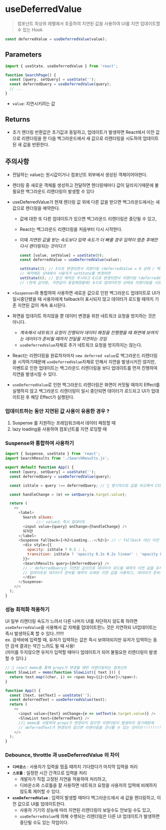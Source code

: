 # useDeferredValue

> 컴포넌트 최상위 레벨에서 호출하여 지연된 값을 사용하여 UI를 지연 업데이트할 수 있는 Hook

```js
const deferredValue = useDeferredValue(value);
```

## Parameters

```js
import { useState, useDeferredValue } from 'react';

function SearchPage() {
  const [query, setQuery] = useState('');
  const deferredQuery = useDeferredValue(query);
  // ...
}
```

- `value`: 지연시키려는 값

## Returns

- 초기 렌더링 반환값은 초기값과 동일하고, 업데이트가 발생하면 React에서 이전 값으로 리렌더링을 한 다음 백그라운드에서 새 값으로 리렌더링을 시도하여 업데이트된 새 값을 반환한다.

## 주의사항

- 전달하는 value는 원시값이거나 컴포넌트 외부에서 생성된 객체이어야한다.
- 렌더링 중 새로운 객체를 생성하고 전달하면 렌더링때마다 값이 달라지기때문에 불필요한 백그라운드 리렌더링이 발생할 수 있다
- useDeferredValue가 현재 렌더링 값 외에 다른 값을 받으면 백그라운드에서는 새 값으로 렌더링을 예약한다.

  - 값에 대한 또 다른 업데이트가 있으면 백그라운드 리렌더링은 중단될 수 있고,
  - React는 백그라운드 리렌더링을 처음부터 다시 시작한다.

  - 이때 _지연된 값을 받는 속도보다 입력 속도가 더 빠를 경우 입력이 멈춘 후에만 다시 렌더링되는 것이다.!!_

    ```js
    const [value, setValue] = useState(0);
    const deferredValue = useDeferredValue(value);

    setState(3); // 3으로 변경되면서 리렌더링 (deferredValue = 0 상태 / 백그라운드에서 3으로 변경, 리렌더링을 예약함)
    // 예약해둔 상태에서 사용자가 setState를 변경하면
    setState(6); // 앞선 예약은 무시되고 6으로 변경되면서 리렌더링 (deferredValue = 0 상태 / 백그라운드에서 6으로 변경, 리렌더링을 예약함)
    // (현재 값이랑, 지연값이 동일해졌을때) 6으로 업데이트한 상태로 리렌더링을 시도한다.
    ```

- `<Suspense>`와 통합하여 사용하면 새로운 값으로 인한 백그라운드 업데이트로 UI가 일시중단됐을 때 사용자에게 fallback이 표시되지 않고 데이터가 로드될 때까지 기존 지연된 값이 계속 표시된다.
- 화면을 업데이트 하지않을 뿐 데이터 변경을 위한 네트워크 요청을 방지하는 것은 아니다.
  - *계속해서 네트워크 요청이 진행되어 데이터 패칭을 진행했을 때 화면에 보여지는 데이터가 준비될 때까지 전달을 지연하는 것임*
  - `useDeferredValue`자체로 추가 네트워크 요청을 방지하지는 않는다.
- React는 리렌더링을 완료하자마자 `new deferred value`로 백그라운드 리렌더링을 시작하기때문에 `useDeferredValue`자체로 인해서 지연을 발생시키진 않지만, 이벤트로 인한 업데이트는 백그라운드 리렌더링을 보다 업데이트를 먼저 진행하여 지연을 발생시킬 수 있다.
- `useDeferredValue`로 인한 백그라운드 리렌더링은 화면이 커밋될 때까지 Effect를 실행하지 않고 백그라운드 리렌더링이 일시 중단되면 데이터가 로드되고 UI가 업데이트된 후 해당 Effect가 실행된다.

### 업데이트하는 동안 지연된 값 사용이 유용한 경우 ?

1. Suspense 를 지원하는 프레임워크에서 데이터 패칭할 때
2. lazy loading을 사용하여 컴포넌트를 지연 로딩할 때


### Suspense와 통합하여 사용하기

```js
import { Suspense, useState } from 'react';
import SearchResults from './SearchResults.js';

export default function App() {
  const [query, setQuery] = useState('');
  const deferredQuery = useDeferredValue(query);

  const isStale = query !== deferredQuery; // 🌟 명시적으로 값을 비교해서 CSS 차이를 적용할 수도 있다

  const handleChange = (e) => setQuery(e.target.value);

  return (
    <>
      <label>
        Search albums:
              //✅ value는 즉시 업데이트
        <input value={query} onChange={handleChange} />
        되지만
      </label>
      <Suspense fallback={<h2>Loading...</h2>}> // ✅ fallback 대신 이전 값으로 렌더링된다 !!
        <div style={{
          opacity: isStale ? 0.5 : 1,
          transition: isStale ? 'opacity 0.2s 0.2s linear' : 'opacity 0s 0s linear'
        }}>
        <SearchResults query={deferredQuery} />
        // ✅ deferredQuery는 지연된 값이므로 데이터가 로드될 때까지 이전 값을 유지함
        // 업데이트된 데이터가 준비될 때까지 오래된 지연 값을 사용하고, 데이터가 준비되면 업데이트된 값을 사용한다.
        </div>
      </Suspense>
    </>
  );
}
```


### 성능 최적화 적용하기

UI 일부 리렌더링 속도가 느려서 다른 나머지 UI를 차단하지 않도록 하려면 `useDeferredValue`을 사용해서 값 자체를 업데이트한느 것은 지연하되 UI업데이트는 즉시 발생하도록 할 수 있다..!!!!!!  
ex. 검색바에 입력할 때, 유저가 입력하는 값은 즉시 보여야되지만 유저가 입력하는 동안 검색 결과는 약간 느려도 될 때 사용!  
(차이를 두지않으면 유저가 입력할 때마다 업데이트가 되어 불필요한 리렌더링이 발생할 수 있다.)  

```js
// 🌟 react memo를 통해 props가 변경될 때만 리렌더링되는 컴포넌트
const SlowList = memo(function SlowList({ text })) {
  return text.map((char, i) => <span key={i}>{char}</span>);
}
```

```js
function App() {
  const [text, setText] = useState('');
  const deferredText = useDeferredValue(text);
  return (
    <>
      <input value={text} onChange={e => setText(e.target.value)} />
      <SlowList text={deferredText} />
      //🌟 memo를 사용하여 props가 변경되지 않으면 리렌더링이 발생하지 않기때문에
      // deferredText가 변경되지 않으면 리렌더링을 건너뛸 수 있는 것이다!!!!!!!!!!!!!
    </>
  );
}
```

### Debounce, throttle 과 useDeferredValue 의 차이

- **`디바운스`** : 사용자가 입력을 멈출 때까지 기다렸다가 마지막 입력을 처리
- **`스로틀`** : 일정한 시간 간격으로 입력을 처리
  - 개발자가 직접 고정된 지연을 적용하여 처리하고,
  - 디바운스와 스로틀을 잘 사용하면 네트워크 요청을 사용자의 입력에 비례하지 않도록 제어할 수 있다.
- **`useDeferredValue`** : 입력이 발생할 때마다 백그라운드에서 새 값을 렌더링하고, 이전 값으로 UI를 업데이트한다.
  - 사용자 기기의 성능에 따라 지연된 리렌더링이 보일수도 안보일 수도 있고,
  - `useDeferredValue`에 의해 수행되는 리렌더링은 다른 UI 업데이트가 발생하면 중단될 수도 있는 작업이다.
